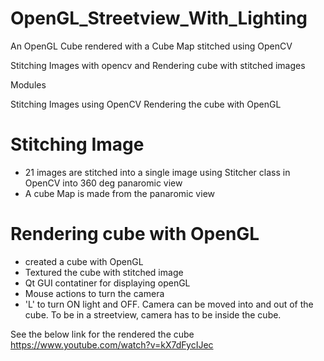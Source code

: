 # OpenGL_Streetview_With_Lighting
An OpenGL Cube rendered with a Cube Map stitched using OpenCV 

Stitching Images with opencv and Rendering cube with stitched images

Modules

Stitching Images using OpenCV
Rendering the cube with OpenGL

# Stitching Image
- 21 images are stitched into a single image using Stitcher class in OpenCV into 360 deg panaromic view
- A cube Map is made from the panaromic view

# Rendering cube with OpenGL
- created a cube with OpenGL
- Textured the cube with stitched image
- Qt GUI contatiner for displaying openGL
- Mouse actions to turn the camera
- 'L' to turn ON light and OFF. Camera can be moved into and out of the cube. To be in a streetview, camera has to be inside the cube.

See the below link for the rendered the cube https://www.youtube.com/watch?v=kX7dFycIJec
